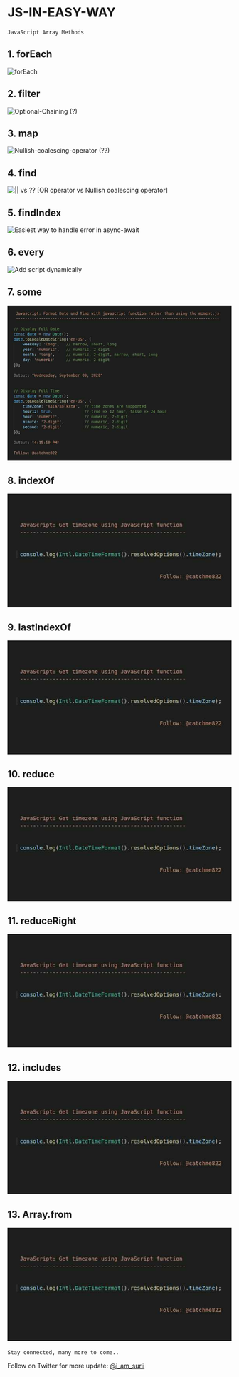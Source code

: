 # JS-IN-EASY-WAY

```
JavaScript Array Methods
```


## 1. forEach

![forEach](https://github.com/suri66/JS-IN-EASY-WAY/blob/master/images/scope%20of%20const%2C%20let%20and%20var%20variable.jpg?raw=true)


## 2. filter

![Optional-Chaining (?)](https://github.com/suri66/JS-IN-EASY-WAY/blob/master/images/optional-chaining%20(%3F).jpg?raw=true)


## 3. map

![Nullish-coalescing-operator (??)](https://github.com/suri66/JS-IN-EASY-WAY/blob/master/images/nullish-coalescing-operator.jpg?raw=true)


## 4. find

![|| vs ?? [OR operator vs Nullish coalescing operator]](https://github.com/suri66/JS-IN-EASY-WAY/blob/master/images/%3F%3F%20vs%20%7C%7C.jpg?raw=true)

## 5. findIndex

![Easiest way to handle error in async-await](https://github.com/suri66/JS-IN-EASY-WAY/blob/master/images/handle%20async%20await%20error.jpg?raw=true)


## 6. every

![Add script dynamically](https://github.com/suri66/JS-IN-EASY-WAY/blob/master/images/add-script-dynamically.jpg?raw=true)


## 7. some

![Format Date and Time with javascript](https://github.com/suri66/JS-IN-EASY-WAY/blob/master/images/formate-date-time-js.jpg?raw=true)



## 8. indexOf

![Get Timezone with javascript](https://github.com/suri66/JS-IN-EASY-WAY/blob/master/images/get-timezone.jpg?raw=true)

## 9. lastIndexOf

![Get Timezone with javascript](https://github.com/suri66/JS-IN-EASY-WAY/blob/master/images/get-timezone.jpg?raw=true)

## 10. reduce

![Get Timezone with javascript](https://github.com/suri66/JS-IN-EASY-WAY/blob/master/images/get-timezone.jpg?raw=true)

## 11. reduceRight

![Get Timezone with javascript](https://github.com/suri66/JS-IN-EASY-WAY/blob/master/images/get-timezone.jpg?raw=true)

## 12. includes

![Get Timezone with javascript](https://github.com/suri66/JS-IN-EASY-WAY/blob/master/images/get-timezone.jpg?raw=true)

## 13. Array.from

![Get Timezone with javascript](https://github.com/suri66/JS-IN-EASY-WAY/blob/master/images/get-timezone.jpg?raw=true)

```
Stay connected, many more to come..
```

Follow on Twitter for more update: [@i_am_surii](https://twitter.com/i_am_surii?lang=en)